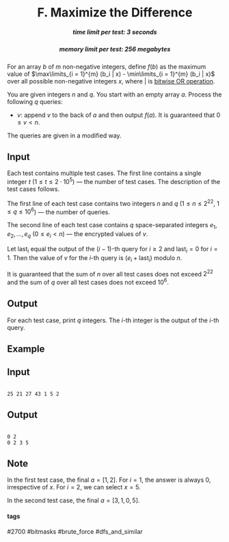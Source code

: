 <h1 style='text-align: center;'> F. Maximize the Difference</h1>

<h5 style='text-align: center;'>time limit per test: 3 seconds</h5>
<h5 style='text-align: center;'>memory limit per test: 256 megabytes</h5>

For an array $b$ of $m$ non-negative integers, define $f(b)$ as the maximum value of $\max\limits_{i = 1}^{m} (b_i | x) - \min\limits_{i = 1}^{m} (b_i | x)$ over all possible non-negative integers $x$, where $|$ is [bitwise OR operation](https://en.wikipedia.org/wiki/Bitwise_operation#OR).

You are given integers $n$ and $q$. You start with an empty array $a$. Process the following $q$ queries:

* $v$: append $v$ to the back of $a$ and then output $f(a)$. It is guaranteed that $0 \leq v < n$.

The queries are given in a modified way.

## Input

Each test contains multiple test cases. The first line contains a single integer $t$ ($1 \leq t \leq 2 \cdot 10^5$) — the number of test cases. The description of the test cases follows.

The first line of each test case contains two integers $n$ and $q$ ($1 \leq n \leq 2^{22}$, $1 \leq q \leq 10^6$) — the number of queries.

The second line of each test case contains $q$ space-separated integers $e_1,e_2,\ldots,e_q$ ($0 \leq e_i < n$) — the encrypted values of $v$.

Let $\mathrm{last}_i$ equal the output of the $(i-1)$-th query for $i\geq 2$ and $\mathrm{last}_i=0$ for $i=1$. Then the value of $v$ for the $i$-th query is ($e_i + \mathrm{last}_i$) modulo $n$. 

It is guaranteed that the sum of $n$ over all test cases does not exceed $2^{22}$ and the sum of $q$ over all test cases does not exceed $10^6$.

## Output

For each test case, print $q$ integers. The $i$-th integer is the output of the $i$-th query.

## Example

## Input


```

25 21 27 43 1 5 2
```
## Output


```

0 2
0 2 3 5

```
## Note

In the first test case, the final $a=[1,2]$. For $i=1$, the answer is always $0$, irrespective of $x$. For $i=2$, we can select $x=5$.

In the second test case, the final $a=[3,1,0,5]$.



#### tags 

#2700 #bitmasks #brute_force #dfs_and_similar 